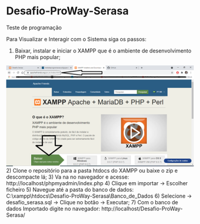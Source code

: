 # Desafio-ProWay-Serasa
 Teste de programação

 Para Visualizar e Interagir com o Sistema siga os passos:

 1) Baixar, instalar e iniciar o XAMPP que é o ambiente de desenvolvimento PHP mais popular;
 <img src='img/baixando_xampp.PNG'/>
 2) Clone o repositório para a pasta htdocs do XAMPP ou baixe o zip e descompacte lá;
 3) Va na no navegador e acesse: http://localhost/phpmyadmin/index.php 
 4) Clique em importar -> Escolher ficheiro 
 5) Navegue até a pasta do banco de dados: C:\xampp\htdocs\Desafio-ProWay-Serasa\Banco_de_Dados
 6) Selecione -> desafio_serasa.sql -> Clique no botão -> Executar;
 7) Com o banco de dados Importado digite no navegador: http://localhost/Desafio-ProWay-Serasa/

